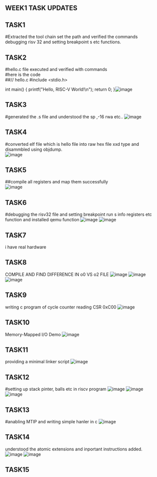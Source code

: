 ## WEEK1 TASK UPDATES 
## TASK1  
#Extracted the tool chain set the path and verified the commands debugging risv 32 and setting breakpoint s etc functions.
## TASK2  
#hello.c file executed and verified with commands   
#here is the code  
##// hello.c
#include <stdio.h>

int main() {
    printf("Hello, RISC-V World!\n");
    return 0;
}![image](https://github.com/user-attachments/assets/73888fb8-1c99-4c0d-a2a2-3d11a0990adb)


## TASK3
#generated the .s file and understood the sp ,-16 rwa etc..  ![image](https://github.com/user-attachments/assets/fcf1ef76-60c9-4a3f-939e-e77ba41b1965)

## TASK4
#converted elf file which is hello file into raw hex file xxd type and disammbled using objdump.  
![image](https://github.com/user-attachments/assets/5236cd7c-5f41-4ddb-a75f-40f9cbbad7ac)

## TASK5
##compile all registers and map them successfully  
![image](https://github.com/user-attachments/assets/832e7472-4388-4433-ac14-75f09e0487df)

## TASK6
#debugging the risv32 file and setting breakpoint run s info registers etc function and installed qemu function
![image](https://github.com/user-attachments/assets/8147bda3-4a86-4f69-896d-8207d6d89121)
![image](https://github.com/user-attachments/assets/2357ef8c-b4c7-4a45-b873-c496a2ed4fc9)

## TASK7
i have real hardware

## TASK8
COMPILE AND FIND DIFFERENCE IN o0 VS o2 FILE
![image](https://github.com/user-attachments/assets/4057c11a-92da-4a98-a472-3bf82c2fb559)
![image](https://github.com/user-attachments/assets/1e53a5f4-859b-4097-8855-afa82d1c97f9)
![image](https://github.com/user-attachments/assets/2e83bbbd-375b-4fda-91c8-fe461bef13be)

## TASK9
writing c program of cycle counter reading CSR 0xC00
![image](https://github.com/user-attachments/assets/76247b1d-58ad-452c-a748-588f65f9b7b0)

## TASK10
Memory-Mapped I/O Demo
![image](https://github.com/user-attachments/assets/e4680d17-99bd-4e8a-9c7e-943eec49c9f7)

## TASK11
providing a minimal linker script
![image](https://github.com/user-attachments/assets/9a638b85-1c21-4286-8013-f0022778a5ee)


## TASK12
#setting up stack pinter, balls etc in riscv program 
![image](https://github.com/user-attachments/assets/a1899ca2-96bd-4b52-a740-d61853381a40)
![image](https://github.com/user-attachments/assets/e924518b-3ed8-4955-a5e9-569fe943c067)
![image](https://github.com/user-attachments/assets/0a7228a2-f13e-4714-8e4a-59d517a61d70)

## TASK13
#anabling MTIP and writing simple hanler in c
![image](https://github.com/user-attachments/assets/1aa1d847-7d1c-45fb-8c88-2a49c89dcaed)

## TASK14
understood the atomic extensions and inportant instructions added.
![image](https://github.com/user-attachments/assets/4232d398-8c87-495f-bf76-0ece7a674803)
![image](https://github.com/user-attachments/assets/368d8671-610f-4ba6-a4b5-8402b5da99eb)

## TASK15








